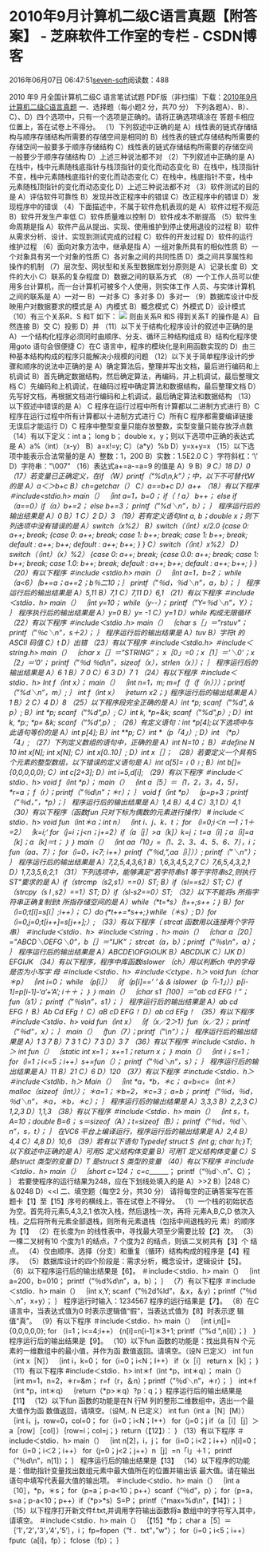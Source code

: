 
# 2010年9月计算机二级C语言真题【附答案】 -  芝麻软件工作室的专栏 - CSDN博客


2016年06月07日 06:47:51[seven-soft](https://me.csdn.net/softn)阅读数：488


2010 年9 月全国计算机二级C 语言笔试试题
PDF版（非扫描）下载：[2010年9月计算机二级C语言真题](http://c.biancheng.net/cpp/uploads/soft/120206/1_1737071671.pdf)
一、选择题（每小题2 分，共70 分）
下列各题A）、B）、C）、D）四个选项中，只有一个选项是正确的。请将正确选项填涂在
答题卡相应位置上，答在试卷上不得分。
（1）下列叙述中正确的是
A）线性表的链式存储结构与顺序存储结构所需要的存储空间是相同的
B）线性表的链式存储结构所需要的存储空间一般要多于顺序存储结构
C）线性表的链式存储结构所需要的存储空间一般要少于顺序存储结构
D）上述三种说法都不对
（2）下列叙述中正确的是
A）在栈中，栈中元素随栈底指针与栈顶指针的变化而动态变化
B）在栈中，栈顶指针不变，栈中元素随栈底指针的变化而动态变化
C）在栈中，栈底指针不变，栈中元素随栈顶指针的变化而动态变化
D）上述三种说法都不对
（3）软件测试的目的是
A）评估软件可靠性
B）发现并改正程序中的错误
C）改正程序中的错误
D）发现程序中的错误
（4）下面描述中，不属于软件危机表现的是
A）软件过程不规范
B）软件开发生产率低
C）软件质量难以控制
D）软件成本不断提高
（5）软件生命周期是指
A）软件产品从提出、实现、使用维护到停止使用退役的过程
B）软件从需求分析、设计、实现到测试完成的过程
C）软件的开发过程
D）软件的运行维护过程
（6）面向对象方法中，继承是指
A）一组对象所具有的相似性质
B）一个对象具有另一个对象的性质
C）各对象之间的共同性质
D）类之间共享属性和操作的机制
（7）层次型、网状型和关系型数据库划分原则是
A）记录长度
B）文件的大小
C）联系的复杂程度
D）数据之间的联系方式
（8）一个工作人员可以使用多台计算机，而一台计算机可被多个人使用，则实体工作
人员、与实体计算机之间的联系是
A）一对一
B）一对多
C）多对多
D）多对一
（9）数据库设计中反映用户对数据要求的模式是
A）内模式
B）概念模式
C）外模式
D）设计模式
（10）有三个关系R、S 和T 如下：
![](http://c.biancheng.net/cpp/uploads/allimg/120206/1-1202061I333346.jpg)
则由关系R 和S 得到关系T 的操作是
A）自然连接
B）交
C）投影
D）并
（11）以下关于结构化程序设计的叙述中正确的是
A）一个结构化程序必须同时由顺序、分支、循环三种结构组成
B）结构化程序使用goto 语句会很便捷
C）在C 语言中，程序的模块化是利用函数实现的
D）由三种基本结构构成的程序只能解决小规模的问题
（12）以下关于简单程序设计的步骤和顺序的说法中正确的是
A）确定算法后，整理并写出文档，最后进行编码和上机调试
B）首先确定数据结构，然后确定算法，再编码，并上机调试，最后整理文档
C）先编码和上机调试，在编码过程中确定算法和数据结构，最后整理文档
D）先写好文档，再根据文档进行编码和上机调试，最后确定算法和数据结构
（13）以下叙述中错误的是
A） C 程序在运行过程中所有计算都以二进制方式进行
B）C 程序在运行过程中所有计算都以十进制方式进行
C）所有C 程序都需要编译链接无误后才能运行
D）C 程序中整型变量只能存放整数，实型变量只能存放浮点数
（14）有以下定义：int a； long b； double x，y；则以下选项中正确的表达式
是
A）a%（int）（x-y）
B）a=x!=y;
C）（a*y）%b
D）y=x+y=x
（15）以下选项中能表示合法常量的是
A）整数：1，200
B）实数：1.5E2.0
C ）字符斜杠：‘\’
D）字符串："\007"
（16）表达式a+=a-=a=9 的值是
A）9
B）_9
C）18
D）0
（17）若变量已正确定义，在if （W）printf（“%d\n,k”）；中，以下不可替代W 的是
A）a＜＞b+c
B）ch=getchar（）
C）a==b+c
D）a++
（18）有以下程序
＃include<stdio.h>
main（）
｛int a=1，b=0；
if（！a） b++；
else if（a==0）if（a）b+=2；
else b+=3；
printf（”%d＼n”，b）；
｝
程序运行后的输出结果是
A）0
B）1
C）2
D）3
（19）若有定义语句int a, b；double x；则下列选项中没有错误的是
A）switch（x%2） B）switch（（int）x/2.0
{case 0: a++; break; {case 0: a++; break;
case 1: b++; break; case 1: b++; break;
default : a++; b++; default : a++; b++;
} }
C）switch（（int）x%2） D）switch（（int）（x）%2）
{case 0: a++; break; {case 0.0: a++; break;
case 1: b++; break; case 1.0: b++; break;
default : a++; b++; default : a++; b++;
} }
（20）有以下程序
＃include <stdio.h>
main（）
｛int a=1，b=2；
while（a<6）｛b+=a；a+=2；b％二10；｝
printf（”％d，％d＼n”，a，b）；
｝
程序运行后的输出结果是
A）5,11
B）7,1
C）7,11
D）6,1
（21）有以下程序
＃include＜stdio．h>
main（）
｛int y=10；
while（y--）；
printf（”Y=％d＼n”，Y）；
｝
程序执行后的输出结果是
A）y=0
B）y= -1
C）y=1
D）while 构成无限循环
（22）有以下程序
＃include＜stdio .h>
main（）
｛char s［」＝”rstuv"；
printf（”％c＼n”，*s＋2）；
｝
程序运行后的输出结果是
A）tuv
B）字符t 的ASCII 码值
C）t
D）出错
（23）有以下程序
＃include＜stdio.h>
＃include＜string.h>
main（）
｛char x［］＝”STRING”；
x［0」=0；x［1］＝’＼0’；x［2」＝’0’；
printf（”％d ％d\n”，sizeof（x），strlen（x））；
｝
程序运行后的输出结果是
A）6 1
B）7 0
C）6 3
D）7 1
（24）有以下程序
＃include＜stdio．h>
Int f（int x）；
main（）
｛int n=1，m;
m=f（f（f（n）））；printf（”%d＼n”，m）;
｝
int f（int x）
｛return x*2；｝
程序运行后的输出结果是
A）1
B）2
C）4
D）8
（25）以下程序段完全正确的是
A）int *p; scanf（"%d",＆p）;
B）int *p; scanf（“%d”,p）;
C）int k, *p=&k; scanf（"%d",p）;
D）int k, *p:; *p= &k; scanf（“%d”,p）;
（26）有定义语句：int *p[4];以下选项中与此语句等价的是
A）int p[4];
B）int **p;
C）int *（p「4」）;
D）int （*p）「4」;
（27）下列定义数组的语句中，正确的是
A）int N=10； B）＃define N 10
int x[N]; int x[N];
C）int x[0..10］; D）int x［］；
（28）若要定义一个具有5 个元素的整型数组，以下错误的定义语句是
A）int a[5]=﹛0﹜;
B）int b[]={0,0,0,0,0};
C）int c[2+3];
D）int i=5,d[i];
（29）有以下程序
＃include＜stdio．h>
void f（int *p）；
main（）
｛int a［5］＝｛1，2，3，4，5｝，*r=a；
f（r）；printf（”％d\n”；＊r）；
｝
void f（int *p）
｛p=p+3；printf（”％d，”，*p）；｝
程序运行后的输出结果是
A）1,4
B）4,4
C）3,1
D）4,1
（30）有以下程序（函数fun 只对下标为偶数的元素进行操作）
\# include＜stdio．h>
void fun（int＊a；int n）
｛int i、j、k、t；
for （i=0;i＜n 一1；1＋=2）
｛k=i;‘
for（j=i；j<n；j+=2）if（a［j］>a〔k]）k=j；
t=a〔i]；a〔i]=a［k]；a〔k]＝t；
｝
｝
main（）
｛int aa「10」=｛1、2、3、4、5、6、7｝，i；
fun（aa、7）；
for（i=0，i<7; i++）printf（”％d,”,aa［i］））;
printf（”＼n”）；
｝
程序运行后的输出结果是
A）7,2,5,4,3,6,1
B）1,6,3,4,5,2,7
C）7,6,5,4,3,2,1
D）1,7,3,5,6;2,1
（31）下列选项中，能够满足“若字符串s1 等于字符串s2,则执行ST"要求的是
A）if（strcmp（s2,s1）==0）ST;
B）if（sl==s2）ST;
C）if（strcpy（s l ,s2）==1）ST;
D）if（sl-s2==0）ST;
（32）以下不能将s 所指字符串正确复制到t 所指存储空间的是
A）while（*t=*s）｛t++;s++；｝
B）for（i=0;t[i]=s[i］;i++）；
C）do｛*t++=*s++;｝while（＊s）;
D）for（i=0,j=0;t[i++]=s[j++];）;
（33）有以下程序（ strcat 函数用以连接两个字符串）
＃include＜stdio．h>
＃include＜string ．h>
main（）
｛char a［20］=”ABCD＼OEFG＼0”，b［］＝”IJK”；
strcat（a，b）；printf（”％s\n”，a）；
｝
程序运行后的输出结果是
A）ABCDE\OFG\OIJK
B）ABCDIJK
C）IJK
D）EFGIJK
（34）有以下程序，程序中库函数islower （ch）用以判断ch 中的字母是否为小写字
母
＃include＜stdio．h>
＃include＜ctype．h＞
void fun（char＊p）
｛int i=0；
while （p[i］）
｛if（p[i]==’ ’＆＆ islower（p「i-1」））p[i-1]=p[i-1]-‘a’+‘A’;
i＋＋；
｝
｝
main（）
｛char s1［100］＝”ab cd EFG！”；
fun（s1）； printf（”％s\n”，s1）；
｝
程序运行后的输出结果是
A）ab cd EFG！
B）Ab Cd EFg！
C）aB cD EFG！
D）ab cd EFg！
（35）有以下程序
＃include＜stdio．h>
void fun（int x）
｛if（x／2＞1）fun（x／2）；
printf（”％d”，x）；
｝
main（）
｛fun（7）；printf（”\n”）；｝
程序运行后的输出结果是
A）1 3 7
B）7 3 1
C）7 3
D）3 7
（36）有以下程序
＃include＜stdio．h＞
int fun（）
｛static int x=1；
x+=1；return x；
｝
main（）
｛int i；s=1；
for（i=1；i<=5；i++）s+=fun（）；
printf（”％d＼n”，s）；
｝
程序运行后的输出结果是
A）11
B）21
C）6
D）120
（37）有以下程序
＃inctude＜stdio．h＞
＃include＜stdlib．h＞
Main（）
｛int *a，*b，＊c；
a=b=c=（int＊）malloc（sizeof（int））；
＊a=1；＊b=2，＊c=3；
a=b；
printf（“％d，％d，％d＼n”，＊a，＊b，＊c）；
｝
程序运行后的输出结果是
A）3,3,3 B）2,2,3 C）1,2,3 D）1,1,3
（38）有以下程序
＃include＜stdio．h>
main（）
｛int s，t，A=10；double B=6；
s＝sizeof（A）；t=sizeof（B）；
printf（“％d，％d＼n”，s，t）；
｝
在VC6 平台上编译运行，程序运行后的输出结果是
A）2,4 B）4,4 C）4,8 D）10,6
（39）若有以下语句
Typedef struct S
｛int g; char h;｝T;
以下叙述中正确的是
A）可用S 定义结构体变量
B）可用T 定义结构体变量
C）S 是struct 类型的变量
D）T 是struct S 类型的变量
（40）有以下程序
＃include＜stdio．h>
main（）
｛short c=124；
c=c_______；
printf（“％d＼n”、C）；
｝
若要使程序的运行结果为248，应在下划线处填入的是
A）>>2 B）|248 C）＆0248 D）<<I
二、填空题（每空2 分，共30 分）
请将每空的正确答案写在答题卡【1】至【15】序号的横线上，答在试卷上不得分。
（1）一个栈的初始状态为空。首先将元素5,4,3,2,1 依次入栈，然后退栈一次，再将
元素A,B,C,D 依次入栈，之后将所有元素全部退栈，则所有元素退栈（包括中间退栈的元
素）的顺序为【1】
（2）在长度为n 的线性表中，寻找最大项至少需要比较【2】次。
（3）一棵二叉树有10 个度为1 的结点，7 个度为2 的结点，则该二叉树共有【3】个
结点。
（4）仅由顺序、选择（分支）和重复（循环）结构构成的程序是【4】程序。
（5）数据库设计的四个阶段是：需求分析，概念设计，逻辑设计【5】。
（6）以下程序运行后的输出结果是【6】。
＃include＜stdio．h>
main（）
｛int a=200，b=010；
printf（”％d%d\n”，a，b）；
｝
（7）有以下程序
＃include＜stdio．h>
main（）
｛int x,Y;
scanf（”％2d%ld”，＆x，＆y）；printf（”％d＼n”，x+y）；
｝
程序运行时输入：1234567 程序的运行结果是【7】。
（8）在C 语言中，当表达式值为0 时表示逻辑值“假”，当表达式值为【8】时表示逻
辑值“真”。
（9）有以下程序
＃include＜stdio．h>
main（）
｛int i,n[]={0,0,0,0,0};
for （i=1；i<=4;i++）
{n[i]=n[i-1]＊3+1; printf（”%d ",n[i]）；｝
}
程序运行后的输出结果是【9】。
（10）以下fun 函数的功能是：找出具有N 个元素的一维数组中的最小值，并作为函
数值返回。请填空。（设N 已定义）
int fun（int x［N］）
｛int i，k=0；
for（i=0；i<N；I++）
if（x［i］
return x［k］；
}
（11）有以下程序
\#include＜stdio．h>
int＊f（int *p，int＊q）；
main（）
｛int m=1，n=2，＊r=&m；
r=f（r，＆n）；printf（”％d＼n”，＊r）；
｝
int＊f（int *p，int＊q）
｛return（*p>＊q）?p：q；｝
程序运行后的输出结果是【11】
（12）以下fun 函数的功能是在N 行M 列的整形二维数组中，选出一个最大值作为函
数值返回，请填空。（设M,. N 已定义）
int fun（int a［N］[M））
｛int i，j，row=0，col=0；
for（i=0；i<N；I++）
for（j=0；j
if（a［i］［j］＞a［row］［col］）｛row=i；col=j；｝
return（【12】）：
}
（13）有以下程序
＃include＜stdio．h>
main（）
｛int n[2]，i，j；
for（i=0；i<2；i++）n[i]=0；
for（i=0；i＜2；i++）
for（j=0；j<2；j++）n［j］=n「i」＋1；
printf（”％d\n”，n[1]）；
｝
程序运行后的输出结果是【13】
（14）以下程序的功能是：借助指针变量找出数组元素中最大值所在的位置并输出该
最大值。请在输出语句中填写代表最大值的输出项。
＃include＜stdio．h>
main（）
｛int a〔10］，*p，＊s；
for（p=a；p-a<10；p++）scanf（”％d”，p）；
for（p=a，s=a；p-a<10；p++）if（*p>*s）S=P；
printf（"max=%d\n”，【14】）；
｝
（15）以下程序打开新文件f.txt,并调用字符输出函数将a 数组中的字符写入其中，
请填空。
＃include＜stdio．h>
main（）
｛【15】*fp；
char a［5］＝｛’1’，’2’，’3’，’4’，’5’｝，i；
fp=fopen（”f ．txt”，”w”）；
for（i=0；i<5；i++）fputc（a[i]，fp）；
fclose（fp）；
｝

